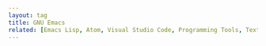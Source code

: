 ```yaml
---
layout: tag
title: GNU Emacs
related: [Emacs Lisp, Atom, Visual Studio Code, Programming Tools, Text Editors]
---
```

